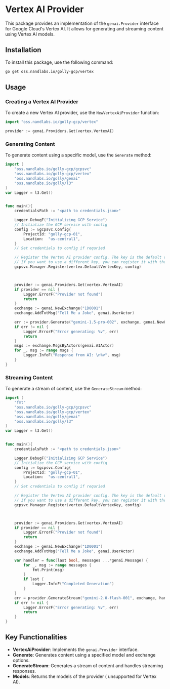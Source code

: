 # Vertex AI Provider

This package provides an implementation of the `genai.Provider` interface for Google Cloud's Vertex AI. It allows for generating and streaming content using Vertex AI models.

## Installation

To install this package, use the following command:

```sh
go get oss.nandlabs.io/golly-gcp/vertex
```

## Usage

### Creating a Vertex AI Provider

To create a new Vertex AI provider, use the `NewVertexAiProvider` function:

```go
import "oss.nandlabs.io/golly-gcp/vertex"

provider := genai.Providers.Get(vertex.VertexAI)
```

### Generating Content

To generate content using a specific model, use the `Generate` method:

```go
import (
    "oss.nandlabs.io/golly-gcp/gcpsvc"
	"oss.nandlabs.io/golly-gcp/vertex"
	"oss.nandlabs.io/golly/genai"
	"oss.nandlabs.io/golly/l3"
)
var Logger = l3.Get()


func main(){
    credentialsPath := "<path to credentials.json>"

	Logger.DebugF("Initializing GCP Service")
    // Initialize the GCP service with config
	config := &gcpsvc.Config{
		ProjectId: "golly-gcp-01",
		Location:  "us-central1",
	}
    // Set credentials to config if requried

    // Register the Vertex AI provider config. The key is the default vertex key.
    // If you want to use a different key, you can register it with the desired key and pass option[vertex.ProviderKey] to the provider
	gcpsvc.Manager.Register(vertex.DefaultVertexKey, config)



	provider := genai.Providers.Get(vertex.VertexAI)
	if provider == nil {
		Logger.ErrorF("Provider not found")
		return
	}
	exchange := genai.NewExchange("1D0001")
	exchange.AddTxtMsg("Tell Me a Joke", genai.UserActor)

	err := provider.Generate("gemini-1.5-pro-002", exchange, genai.NewOptionsBuilder().Build())
	if err != nil {
		Logger.ErrorF("Error generating: %v", err)
		return
	}
	msgs := exchange.MsgsByActors(genai.AIActor)
	for _, msg := range msgs {
		Logger.InfoF("Response from AI: \n%v", msg)
	}
}
```

### Streaming Content

To generate a stream of content, use the `GenerateStream` method:

```go
import (
    "fmt"
    "oss.nandlabs.io/golly-gcp/gcpsvc"
	"oss.nandlabs.io/golly-gcp/vertex"
	"oss.nandlabs.io/golly/genai"
	"oss.nandlabs.io/golly/l3"
)
var Logger = l3.Get()


func main(){
    credentialsPath := "<path to credentials.json>"

	Logger.DebugF("Initializing GCP Service")
    // Initialize the GCP service with config
	config := &gcpsvc.Config{
		ProjectId: "golly-gcp-01",
		Location:  "us-central1",
	}
    // Set credentials to config if requried

    // Register the Vertex AI provider config. The key is the default vertex key.
    // If you want to use a different key, you can register it with the desired key and pass option[vertex.ProviderKey] to the provider
	gcpsvc.Manager.Register(vertex.DefaultVertexKey, config)



	provider := genai.Providers.Get(vertex.VertexAI)
	if provider == nil {
		Logger.ErrorF("Provider not found")
		return
	}
	exchange := genai.NewExchange("1D0001")
	exchange.AddTxtMsg("Tell Me a Joke", genai.UserActor)

	var handler = func(last bool, messages ...*genai.Message) {
		for _, msg := range messages {
			fmt.Print(msg)
		}
		if last {
			Logger.InfoF("Completed Generation")
		}
	}
	err = provider.GenerateStream("gemini-2.0-flash-001", exchange, handler, genai.NewOptionsBuilder().Build())
	if err != nil {
		Logger.ErrorF("Error generating: %v", err)
		return
    }
}
```

## Key Functionalities

- **VertexAiProvider**: Implements the `genai.Provider` interface.
- **Generate**: Generates content using a specified model and exchange options.
- **GenerateStream**: Generates a stream of content and handles streaming responses.
- **Models**: Returns the models of the provider ( unsupported for Vertex AI).

